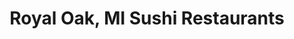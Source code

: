 ---
layout: city
title: Royal Oak, MI Sushi Restaurants
permalink: /michigan/royal-oak/
stateAbbr: MI
stateName: Michigan
cityName: Royal Oak
---